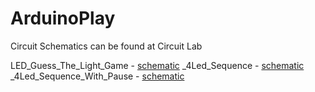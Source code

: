 ArduinoPlay
===========

Circuit Schematics can be found at Circuit Lab

LED_Guess_The_Light_Game - [schematic](https://www.circuitlab.com/circuit/42vy3v/led_display_with_pause_switch/)
_4Led_Sequence - [schematic](https://www.circuitlab.com/circuit/42vy3v/led_display_with_pause_switch/)
_4Led_Sequence_With_Pause - [schematic](https://www.circuitlab.com/circuit/42vy3v/led_display_with_pause_switch/)


